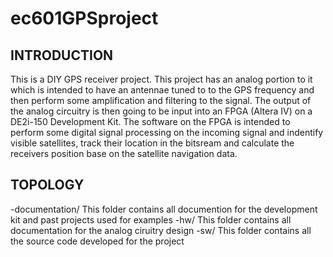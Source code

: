 # ec601GPSproject

INTRODUCTION
------------
This is a DIY GPS receiver project.  This project has an analog portion to it which is intended to have an antennae tuned to
to the GPS frequency and then perform some amplification and filtering to the signal.  The output of the analog circuitry is
then going to be input into an FPGA (Altera IV) on a DE2i-150 Development Kit.  The software on the FPGA is intended to perform
some digital signal processing on the incoming signal and indentify visible satellites, track their location in the bitsream
and calculate the receivers position base on the satellite navigation data.


TOPOLOGY
--------

 -documentation/ This folder contains all documention for the development kit and past projects used for examples
 -hw/            This folder contains all documentation for the analog ciruitry design
 -sw/            This folder contains all the source code developed for the project
